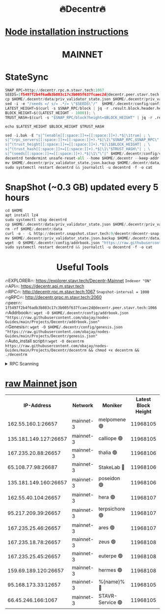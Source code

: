 <h1 align="center"> 🔥Decentr🔥</h1>

[Node installation instructions](https://github.com/obajay/nodes-Guides/tree/main/Projects/Decentr)
=
<h1 align="center"> MAINNET</h1>

# StateSync
```python
SNAP_RPC=http://decentr.rpc.m.stavr.tech:1067
SEEDS=1f5497f2b4f6adb3b803c17c3b005f637fcaec2d@decentr.peer.stavr.tech:1066
cp $HOME/.decentr/data/priv_validator_state.json $HOME/.decentr/priv_validator_state.json.backup
sed -i -e "/seeds =/ s/= .*/= \"$SEEDS\"/"  $HOME/.decentr/config/config.toml
LATEST_HEIGHT=$(curl -s $SNAP_RPC/block | jq -r .result.block.header.height); \
BLOCK_HEIGHT=$((LATEST_HEIGHT - 1000)); \
TRUST_HASH=$(curl -s "$SNAP_RPC/block?height=$BLOCK_HEIGHT" | jq -r .result.block_id.hash)

echo $LATEST_HEIGHT $BLOCK_HEIGHT $TRUST_HASH

sed -i.bak -E "s|^(enable[[:space:]]+=[[:space:]]+).*$|\1true| ; \
s|^(rpc_servers[[:space:]]+=[[:space:]]+).*$|\1\"$SNAP_RPC,$SNAP_RPC\"| ; \
s|^(trust_height[[:space:]]+=[[:space:]]+).*$|\1$BLOCK_HEIGHT| ; \
s|^(trust_hash[[:space:]]+=[[:space:]]+).*$|\1\"$TRUST_HASH\"| ; \
s|^(seeds[[:space:]]+=[[:space:]]+).*$|\1\"\"|" $HOME/.decentr/config/config.toml
decentrd tendermint unsafe-reset-all --home $HOME/.decentr --keep-addr-book
mv $HOME/.decentr/priv_validator_state.json.backup $HOME/.decentr/data/priv_validator_state.json
sudo systemctl restart decentrd && journalctl -u decentrd -f -o cat
```
# SnapShot (~0.3 GB) updated every 5 hours
```python
cd $HOME
apt install lz4
sudo systemctl stop decentrd
cp $HOME/.decentr/data/priv_validator_state.json $HOME/.decentr/priv_validator_state.json.backup
rm -rf $HOME/.decentr/data
curl -o - -L http://decentr.snapshot.stavr.tech:9/decentr/decentr-snap.tar.lz4 | lz4 -c -d - | tar -x -C $HOME/.decentr --strip-components 2
mv $HOME/.decentr/priv_validator_state.json.backup $HOME/.decentr/data/priv_validator_state.json
wget -O $HOME/.decentr/config/addrbook.json "https://raw.githubusercontent.com/obajay/nodes-Guides/main/Projects/Decentr/addrbook.json"
sudo systemctl restart decentrd && journalctl -u decentrd -f -o cat
```

 <h1 align="center"> Useful Tools</h1>

🔥EXPLORER🔥:     https://explorer.stavr.tech/Decentr-Mainnet        `Indexer "ON"` \
🔥API🔥:          https://decentr.api.m.stavr.tech \
🔥RPC🔥:          http://decentr.rpc.m.stavr.tech:1067              `Snapshot-interval = 1000` \
🔥gRPC🔥:         http://decentr.grpc.m.stavr.tech:2060 \
🔥peer🔥:         `1f5497f2b4f6adb3b803c17c3b005f637fcaec2d@decentr.peer.stavr.tech:1066` \
🔥Addrbook🔥:  `wget -O $HOME/.decentr/config/addrbook.json "https://raw.githubusercontent.com/obajay/nodes-Guides/main/Projects/Decentr/addrbook.json"` \
🔥Genesis🔥:  `wget -O $HOME/.decentr/config/genesis.json "https://raw.githubusercontent.com/obajay/nodes-Guides/main/Projects/Decentr/genesis.json"` \
🔥Auto_install script🔥:`wget -O decentrm https://raw.githubusercontent.com/obajay/nodes-Guides/main/Projects/Decentr/decentrm && chmod +x decentrm && ./decentrm`

<details>
<summary>RPC Scanning</summary>

<h2 align="center"> We scan nodes in real time every 4 hours. And we provide the final result of RPC endpoints.
We cannot influence the operation of these nodes in any way. </h2>


```python
If Voting Power is higher than 0 --> then the Node is a validator of the network and may be subject to attack and be a potential threat to the chain.
```
```python
We marked such validators with a red symbol
```

</details>

[raw Mainnet json](https://rpc-check.decentrm.stavr.tech/decentrm/rpc-decentrm-result.json)
=



<table><tr><th>IP-Address</th><th>Network</th><th>Moniker</th><th>Latest Block Height</th><th>Earliest Block Height</th><th>Catching Up</th><th>Tx Index</th><th>Voting Power</th><th>Scan Time</th></tr><tr><td>162.55.160.1:26657</td><td>mainnet-3</td><td>melpomene 🟢</td><td>11968105</td><td>1688950</td><td>False</td><td>on</td><td>0</td><td>2023-12-14T21:55:00.092705300UTC</td></tr><tr><td>135.181.149.127:26657</td><td>mainnet-3</td><td>calliope 🟢</td><td>11968105</td><td>1688950</td><td>False</td><td>on</td><td>0</td><td>2023-12-14T21:55:00.499638197UTC</td></tr><tr><td>167.235.20.88:26657</td><td>mainnet-3</td><td>thalia 🟢</td><td>11968106</td><td>1688950</td><td>False</td><td>on</td><td>0</td><td>2023-12-14T21:55:06.382505542UTC</td></tr><tr><td>65.108.77.98:26687</td><td>mainnet-3</td><td>StakeLab 🔴</td><td>11968106</td><td>1688950</td><td>False</td><td>on</td><td>5272939</td><td>2023-12-14T21:55:06.741063336UTC</td></tr><tr><td>135.181.149.160:26657</td><td>mainnet-3</td><td>poseidon 🟢</td><td>11968106</td><td>1688950</td><td>False</td><td>on</td><td>0</td><td>2023-12-14T21:55:09.611280078UTC</td></tr><tr><td>162.55.40.104:26657</td><td>mainnet-3</td><td>hera 🟢</td><td>11968107</td><td>1688950</td><td>False</td><td>on</td><td>0</td><td>2023-12-14T21:55:11.999238414UTC</td></tr><tr><td>95.217.209.39:26657</td><td>mainnet-3</td><td>terpsichore 🟢</td><td>11968107</td><td>1688950</td><td>False</td><td>on</td><td>0</td><td>2023-12-14T21:55:14.422531738UTC</td></tr><tr><td>167.235.25.46:26657</td><td>mainnet-3</td><td>ares 🟢</td><td>11968107</td><td>1688950</td><td>False</td><td>on</td><td>0</td><td>2023-12-14T21:55:16.885910848UTC</td></tr><tr><td>167.235.18.78:26657</td><td>mainnet-3</td><td>zeus 🟢</td><td>11968108</td><td>1688950</td><td>False</td><td>on</td><td>0</td><td>2023-12-14T21:55:19.148758843UTC</td></tr><tr><td>167.235.25.45:26657</td><td>mainnet-3</td><td>euterpe 🟢</td><td>11968108</td><td>1688950</td><td>False</td><td>on</td><td>0</td><td>2023-12-14T21:55:21.456408959UTC</td></tr><tr><td>159.69.189.120:26657</td><td>mainnet-3</td><td>hermes 🟢</td><td>11968108</td><td>1688950</td><td>False</td><td>on</td><td>0</td><td>2023-12-14T21:55:21.742050720UTC</td></tr><tr><td>95.168.173.33:12657</td><td>mainnet-3</td><td>%{name}% 🔴</td><td>11968105</td><td>8964001</td><td>False</td><td>on</td><td>4161969</td><td>2023-12-14T21:55:01.747266977UTC</td></tr><tr><td>66.45.246.166:1067</td><td>mainnet-3</td><td>STAVR-Service 🟢</td><td>11968105</td><td>11966001</td><td>False</td><td>on</td><td>0</td><td>2023-12-14T21:55:01.191810241UTC</td></tr></table>